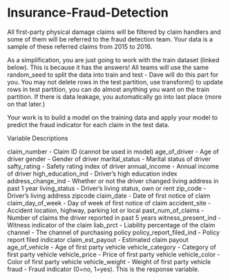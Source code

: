 # Insurance-Fraud-Detection

All first-party physical damage claims will be filtered by claim handlers and some of them will be referred to the fraud detection team. Your data is a sample of these referred claims from 2015 to 2016.

As a simplification, you are just going to work with the train dataset (linked below). This is because it has the answers! All teams will use the same random_seed to split the data into train and test - Dave will do this part for you. You may not delete rows in the test partition, use transform() to update rows in test partition, you can do almost anything you want on the train partition. If there is data leakage, you automatically go into last place (more on that later.)

Your work is to build a model on the training data and apply your model to predict the fraud indicator for each claim in the test data.

Variable Descriptions

claim_number - Claim ID (cannot be used in model)
age_of_driver - Age of driver
gender - Gender of driver
marital_status - Marital status of driver
safty_rating - Safety rating index of driver
annual_income - Annual income of driver
high_education_ind - Driver’s high education index
address_change_ind - Whether or not the driver changed living address in past 1 year
living_status - Driver’s living status, own or rent
zip_code - Driver’s living address zipcode
claim_date - Date of first notice of claim
claim_day_of_week - Day of week of first notice of claim
accident_site - Accident location, highway, parking lot or local
past_num_of_claims - Number of claims the driver reported in past 5 years
witness_present_ind - Witness indicator of the claim
liab_prct - Liability percentage of the claim
channel - The channel of purchasing policy
policy_report_filed_ind - Policy report filed indicator
claim_est_payout - Estimated claim payout
age_of_vehicle - Age of first party vehicle
vehicle_category - Category of first party vehicle
vehicle_price - Price of first party vehicle
vehicle_color - Color of first party vehicle
vehicle_weight - Weight of first party vehicle
fraud - Fraud indicator (0=no, 1=yes). This is the response variable.
